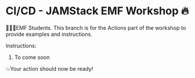 # CI/CD - JAMStack EMF Workshop 🔥

👨🏻‍💻EMF Students. This branch is for the Actions part of the workshop to provide examples and instructions.

Instructions:
1. To come soon

💥Your action should now be ready!

